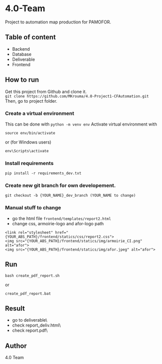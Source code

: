 # 4.0-Team
Project to automation map production for PAMOFOR.


## Table of content
* Backend 
* Database
* Deliverable
* Frontend 


## How to run
Get this project from Github and clone it.\
`git clone https://github.com/MKrouma/4.0-Project1-CFAutomation.git`
Then, go to project folder.

### Create a virtual environment
This can be done with `python -m venv env`
Activate virtual environment with 

```
source env/bin/activate
```
or (for Windows users)
```
env\Scripts\activate
```

### Install requirements
```
pip install -r requirements_dev.txt
```

### Create new git branch for own developement. 
```
git checkout -b {YOUR_NAME}_dev_branch (YOUR_NAME to change)
```

### Manual stuff to change
* go the html file `frontend/templates/report2.html`
* change css, armoirie-logo and afor-logo path
```
<link rel="stylesheet" href="{YOUR_ABS_PATH}/frontend/statics/css/report2.css">
<img src="{YOUR_ABS_PATH}/frontend/statics/img/armoirie_CI.png" alt="afor">
<img src="{YOUR_ABS_PATH}/frontend/statics/img/afor.jpeg" alt="afor">

```

## Run
```
bash create_pdf_report.sh
```
or
```
create_pdf_report.bat
```

## Result
* go to deliverable\
* check report_deliv.html\
* check report.pdf\


## Author
4.0 Team 
